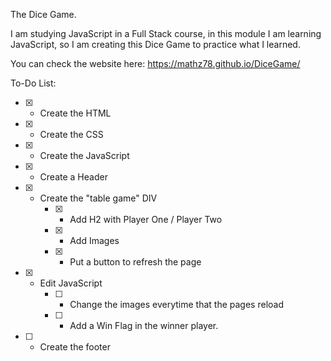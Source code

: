 The Dice Game.


I am studying JavaScript in a Full Stack course, in this module I am learning JavaScript, so I am creating this Dice Game to practice what I learned.

You can check the website here: https://mathz78.github.io/DiceGame/

To-Do List:

* [X] - Create the HTML
* [X] - Create the CSS
* [X] - Create the JavaScript
* [X] - Create a Header
* [X] - Create the "table game" DIV
    * [X] - Add H2 with Player One / Player Two
    * [X] - Add Images
    * [X] - Put a button to refresh the page
* [X] - Edit JavaScript
    * [ ] - Change the images everytime that the pages reload
    * [ ] - Add a Win Flag in the winner player.
* [ ] - Create the footer